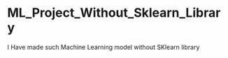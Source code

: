 # ML_Project_Without_Sklearn_Library
I Have made such Machine Learning model without SKlearn library 
